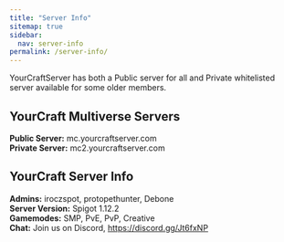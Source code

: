 ```yaml
---
title: "Server Info"
sitemap: true
sidebar:
  nav: server-info
permalink: /server-info/
---
```


YourCraftServer has both a Public server for all and Private whitelisted server available for some older members.

## YourCraft Multiverse Servers

**Public Server:** mc.yourcraftserver.com  
**Private Server:** mc2.yourcraftserver.com

## YourCraft Server Info

**Admins:** iroczspot, protopethunter, Debone  
**Server Version:** Spigot 1.12.2  
**Gamemodes:** SMP, PvE, PvP, Creative  
**Chat:** Join us on Discord, https://discord.gg/Jt6fxNP  
